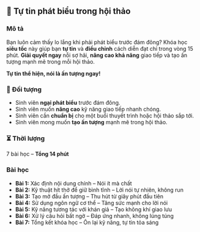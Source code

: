 ## 📌 Tự tin phát biểu trong hội thảo  

### Mô tả  
Bạn luôn cảm thấy lo lắng khi phải phát biểu trước đám đông? Khóa học **siêu tốc** này giúp bạn **tự tin** và **điều chỉnh** cách diễn đạt chỉ trong vòng 15 phút. **Giải quyết ngay** nỗi sợ hãi, **nâng cao khả năng** giao tiếp và tạo ấn tượng mạnh mẽ trong mỗi hội thảo.  

**Tự tin thể hiện, nói là ấn tượng ngay!**  

### 🎯 Đối tượng  
- Sinh viên **ngại phát biểu** trước đám đông.  
- Sinh viên muốn **nâng cao** kỹ năng giao tiếp nhanh chóng.  
- Sinh viên cần **chuẩn bị** cho một buổi thuyết trình hoặc hội thảo sắp tới.  
- Sinh viên mong muốn **tạo ấn tượng** mạnh mẽ trong hội thảo.  

### ⏳ Thời lượng  
7 bài học – **Tổng 14 phút**  

### Bài học  
- **Bài 1:** Xác định nội dung chính – Nói ít mà chất  
- **Bài 2:** Kỹ thuật hít thở để giữ bình tĩnh – Lời nói tự nhiên, không run  
- **Bài 3:** Tạo mở đầu ấn tượng – Thu hút từ giây phút đầu tiên  
- **Bài 4:** Sử dụng ngôn ngữ cơ thể – Tăng sức mạnh cho lời nói  
- **Bài 5:** Kỹ năng tương tác với khán giả – Tạo không khí giao lưu  
- **Bài 6:** Xử lý câu hỏi bất ngờ – Đáp ứng nhanh, không lúng túng  
- **Bài 7:** Tổng kết khóa học – Ôn lại kỹ năng, tự tin tỏa sáng